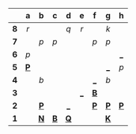 |     |  a  |  b  |  c  |  d  |  e  |  f  |  g  |  h  |
|:---:|:---:|:---:|:---:|:---:|:---:|:---:|:---:|:---:|
|  **8**  |  _r_  |     |     |  _q_  |  _r_  |     |  _k_  |     |
|  **7**  |     |  _p_  |  _p_  |     |     |  _p_  |  _p_  |     |
|  **6**  |  _p_  |     |     |     |     |     |     |  [_](http://localhost:8080/api/chess/play?move=c1h6)  |
|  **5**  |  [**P**](https://github.com/grim-kalman)  |     |     |     |     |     |  [_](http://localhost:8080/api/chess/play?move=c1g5)  |  _p_  |
|  **4**  |     |  _b_  |     |     |     |  [_](http://localhost:8080/api/chess/play?move=c1f4)  |  _b_  |     |
|  **3**  |     |     |     |     |  [_](http://localhost:8080/api/chess/play?move=c1e3)  |  [**B**](http://localhost:8080/api/chess/select?square=f3)  |     |     |
|  **2**  |     |  [**P**](http://localhost:8080/api/chess/select?square=b2)  |     |  [_](http://localhost:8080/api/chess/play?move=c1d2)  |     |  [**P**](https://github.com/grim-kalman)  |  [**P**](http://localhost:8080/api/chess/select?square=g2)  |  [**P**](http://localhost:8080/api/chess/select?square=h2)  |
|  **1**  |     |  [**N**](http://localhost:8080/api/chess/select?square=b1)  |  [**B**](http://localhost:8080/api/chess/select?square=c1)  |  [**Q**](http://localhost:8080/api/chess/select?square=d1)  |     |     |  [**K**](http://localhost:8080/api/chess/select?square=g1)  |     |
